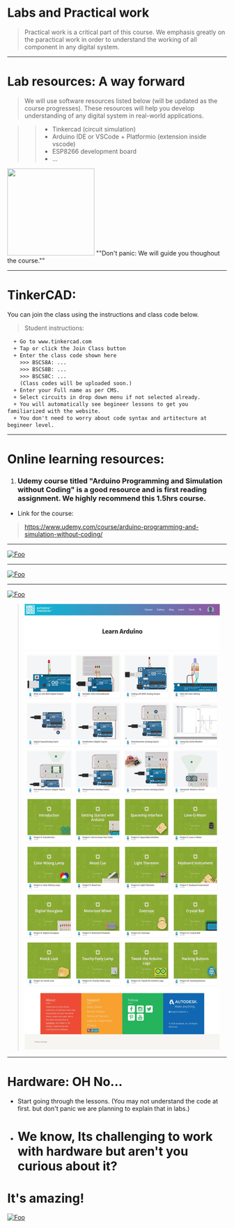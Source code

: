# Labs and Practical work

 > Practical work is a critical part of this course.
    We emphasis greatly on the paractical work in order to understand the working of all component in any digital system.
    
 ____
 # Lab resources: A way forward
 
 > We will use software resources listed below (will be updated as the course progresses). These resources will help you develop
 understanding of any digital system in real-world applications. 
 
  >> + Tinkercad (circuit simulation)
  >> + Arduino IDE or VSCode + Platformio (extension inside vscode)
  >> + ESP8266 development board
  >> + ...
  
  <img src="https://octodex.github.com/images/stormtroopocat.jpg" width="200" height="200" />
  ""Don't panic: We will guide you thoughout the course."" 
  
----
# TinkerCAD:

You can join the class using the instructions and class code below.

 > Student instructions:

      + Go to www.tinkercad.com
      + Tap or click the Join Class button
      + Enter the class code shown here
        >>> BSCS8A: ...
        >>> BSCS8B: ...
        >>> BSCS8C: ...
        (Class codes will be uploaded soon.)
      + Enter your Full name as per CMS.
      + Select circuits in drop down menu if not selected already.
      + You will automatically see begineer lessons to get you familiarized with the website. 
      + You don't need to worry about code syntax and artitecture at begineer level. 
____
# Online learning resources:
1.  ### Udemy course titled "Arduino Programming and Simulation without Coding" is a good resource and is first reading assignment. We highly recommend this 1.5hrs course.
+ Link for the course:
> <https://www.udemy.com/course/arduino-programming-and-simulation-without-coding/>

<!--- 
2.  ### Another Udemy course titled "AArduino Workshop 2018 | A step-by-step Arduino how-to guide" is second reading assignment. 
+ Link for the course:
> <https://www.udemy.com/course/arduino-workshop-step-by-step-guide/>

--->
____   
<a href="https://www.tinkercad.com › things › eLrPl4KgIF1-servo-motor" rel="">![Foo](
https://github.com/tinkerslab/cs235coal/blob/master/labs%20&%20practical%20work/tinkercad%20servo%20animatin.gif?raw=truee)</a>

_____
<a href="https://www.tinkercad.com/learn/circuits/learning" rel="">![Foo](
https://github.com/tinkerslab/cs235coal/blob/master/labs%20&%20practical%20work/bscs8c%20tinkercad%20code.png?raw=true)</a>
____
<a href="https://www.tinkercad.com/learn/circuits/learning" rel="">![Foo](
https://github.com/tinkerslab/cs235coal/blob/master/labs%20&%20practical%20work/select%20circuit.png?raw=true)</a>


> <img src="tcad_example_fullcode.jpg"  />

____
# Hardware: OH No...
+ Start going through the lessons. (You may not understand the code at first. but don't panic we are planning to explain that in labs.)
+ # We know, Its challenging to work with hardware but aren't you curious about it?

# It's amazing!
<a href="https://www.theschoolrun.com/sites/theschoolrun.com/files/article_images/best_electronics_sets_for_children.jpg" rel="">![Foo](
https://www.theschoolrun.com/sites/theschoolrun.com/files/article_images/best_electronics_sets_for_children.jpg)</a>
